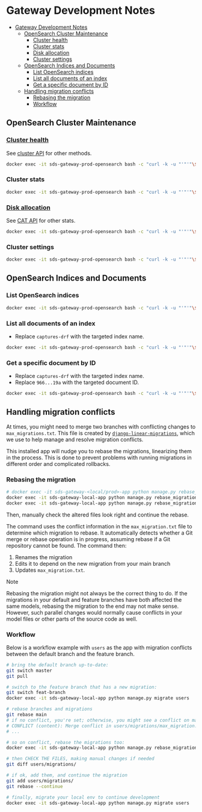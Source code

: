 # Gateway Development Notes

+ [Gateway Development Notes](#gateway-development-notes)
    + [OpenSearch Cluster Maintenance](#opensearch-cluster-maintenance)
        + [Cluster health](#cluster-health)
        + [Cluster stats](#cluster-stats)
        + [Disk allocation](#disk-allocation)
        + [Cluster settings](#cluster-settings)
    + [OpenSearch Indices and Documents](#opensearch-indices-and-documents)
        + [List OpenSearch indices](#list-opensearch-indices)
        + [List all documents of an index](#list-all-documents-of-an-index)
        + [Get a specific document by ID](#get-a-specific-document-by-id)
    + [Handling migration conflicts](#handling-migration-conflicts)
        + [Rebasing the migration](#rebasing-the-migration)
        + [Workflow](#workflow)

## OpenSearch Cluster Maintenance

### [Cluster health](https://docs.opensearch.org/docs/latest/api-reference/cluster-api/cluster-health/)

See [cluster API](https://docs.opensearch.org/docs/latest/api-reference/cluster-api/index/) for other methods.

```bash
docker exec -it sds-gateway-prod-opensearch bash -c "curl -k -u "'"'"\$OPENSEARCH_USER:\$OPENSEARCH_PASSWORD"'"'" https://localhost:9200/_cluster/health" | jq .
```

### Cluster stats

```bash
docker exec -it sds-gateway-prod-opensearch bash -c "curl -k -u "'"'"\$OPENSEARCH_USER:\$OPENSEARCH_PASSWORD"'"'" https://localhost:9200/_cluster/stats" | jq .
```

### [Disk allocation](https://docs.opensearch.org/docs/latest/api-reference/cat/cat-allocation/)

See [CAT API](https://docs.opensearch.org/docs/latest/api-reference/cat/index/) for other stats.

```bash
docker exec -it sds-gateway-prod-opensearch bash -c "curl -k -u "'"'"\$OPENSEARCH_USER:\$OPENSEARCH_PASSWORD"'"'" https://localhost:9200/_cat/allocation?v"
```

### Cluster settings

```bash
docker exec -it sds-gateway-prod-opensearch bash -c "curl -k -u "'"'"\$OPENSEARCH_USER:\$OPENSEARCH_PASSWORD"'"'" https://localhost:9200/_cluster/settings?include_defaults=false" | jq .
```

## OpenSearch Indices and Documents

### List OpenSearch indices

```bash
docker exec -it sds-gateway-prod-opensearch bash -c "curl -k -u "'"'"\$OPENSEARCH_USER:\$OPENSEARCH_PASSWORD"'"'" https://localhost:9200/_cat/indices?v"
```

### List all documents of an index

+ Replace `captures-drf` with the targeted index name.

```bash
docker exec -it sds-gateway-prod-opensearch bash -c "curl -k -u "'"'"\$OPENSEARCH_USER:\$OPENSEARCH_PASSWORD"'"'" -X GET 'https://localhost:9200/captures-drf/_search?size=10000&_source=false' -H 'Content-Type: application/json' -d '{\"query\": {\"match_all\": {}}, \"stored_fields\": []}'" | jq .
```

### Get a specific document by ID

+ Replace `captures-drf` with the targeted index name.
+ Replace `966...19a` with the targeted document ID.

```bash
docker exec -it sds-gateway-prod-opensearch bash -c "curl -k -u "'"'"\$OPENSEARCH_USER:\$OPENSEARCH_PASSWORD"'"'" https://localhost:9200/captures-drf/_doc/966074cf-644f-4598-8ea6-dae217ea719a" | jq .
```

## Handling migration conflicts

At times, you might need to merge two branches with conflicting changes to
`max_migrations.txt`. This file is created by
[`django-linear-migrations`](https://github.com/adamchainz/django-linear-migrations),
which we use to help manage and resolve migration conflicts.

This installed app will nudge you to rebase the migrations, linearizing them in the
process. This is done to prevent problems with running migrations in different order and
complicated rollbacks.

### Rebasing the migration

```bash
# docker exec -it sds-gateway-<local/prod>-app python manage.py rebase_migration <app_name>
docker exec -it sds-gateway-local-app python manage.py rebase_migration users
docker exec -it sds-gateway-local-app python manage.py rebase_migration api_methods
```

Then, manually check the altered files look right and continue the rebase.

The command uses the conflict information in the `max_migration.txt` file to determine
which migration to rebase. It automatically detects whether a Git merge or rebase
operation is in progress, assuming rebase if a Git repository cannot be found. The
command then:

1. Renames the migration
2. Edits it to depend on the new migration from your main branch
3. Updates `max_migration.txt`.

> [!NOTE]
> Rebasing the migration might not always be the correct thing to do. If the
> migrations in your default and feature branches have both affected the same models,
> rebasing the migration to the end may not make sense. However, such parallel changes
> would normally cause conflicts in your model files or other parts of the source code
> as well.

### Workflow

Below is a workflow example with `users` as the app with migration conflicts between
the default branch and the feature branch.

```bash
# bring the default branch up-to-date:
git switch master
git pull

# switch to the feature branch that has a new migration:
git switch feat-branch
docker exec -it sds-gateway-local-app python manage.py migrate users

# rebase branches and migrations
git rebase main
# if no conflict, you're set; otherwise, you might see a conflict on max_migration.txt:
# CONFLICT (content): Merge conflict in users/migrations/max_migration.txt
# ...

# so on conflict, rebase the migrations too:
docker exec -it sds-gateway-local-app python manage.py rebase_migration users

# then CHECK THE FILES, making manual changes if needed
git diff users/migrations/

# if ok, add them, and continue the migration
git add users/migrations/
git rebase --continue

# finally, migrate your local env to continue development
docker exec -it sds-gateway-local-app python manage.py migrate users
```
